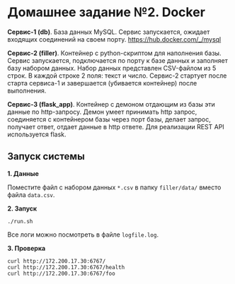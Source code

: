 # Домашнее задание №2. Docker

**Сервис-1 (db)**. База данных MySQL. Сервис запускается, ожидает входящих соединений на своем порту. https://hub.docker.com/_/mysql

**Сервис-2 (filler)**. Контейнер с python-скриптом для наполнения базы. Сервис запускается, подключается по порту к базе данных и заполняет базу набором данных. Набор данных представлен CSV-файлом из 5 строк. В каждой строке 2 поля: текст и число. Сервис-2 стартует после старта сервиса-1 и завершается (убивается контейнер) после выполнения.

**Сервис-3 (flask_app)**. Контейнер с демоном отдающим из базы эти данные по http-запросу. Демон умеет принимать http запрос, соединяется с контейнером базы через порт базы, делает запрос, получает ответ, отдает данные в http ответе. Для реализации REST API используется flask.



## Запуск системы

**1. Данные** 

Поместите файл с набором данных `*.csv` в папку `filler/data/` вместо файла `data.csv`.

**2. Запуск**

```
./run.sh
```

Все логи можно посмотреть в файле `logfile.log`.

**3. Проверка**

```
curl http://172.200.17.30:6767/
curl http://172.200.17.30:6767/health
curl http://172.200.17.30:6767/foo
```
